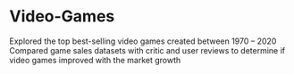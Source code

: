 # Video-Games
Explored the top best-selling video games created between 1970 – 2020  Compared game sales datasets with critic and user reviews to determine if video games improved with the market growth
